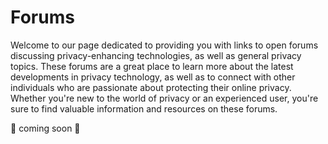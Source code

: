 # Forums

Welcome to our page dedicated to providing you with links to open forums discussing privacy-enhancing technologies, as well as general privacy topics. These forums are a great place to learn more about the latest developments in privacy technology, as well as to connect with other individuals who are passionate about protecting their online privacy. Whether you're new to the world of privacy or an experienced user, you're sure to find valuable information and resources on these forums.


🚧 coming soon 🚧